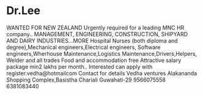 # Dr.Lee
WANTED FOR NEW ZEALAND   Urgently required for a leading MNC HR company.. MANAGEMENT, ENGINEERING,  CONSTRUCTION,  SHIPYARD AND DAIRY INDUSTRIES...MORE  Hospital Nurses (both diploma and degree),Mechanical engineers,Electrical engineers, Software engineers,Wherhouse Maintenance,Logistics Maintenance,Drivers,Helpers, Welder and all trades  Food and accommodation free   Attractive salary package min2 lakhs per month..  Interested can apply with  register.vedha@hotmailcom   Contact for details  Vedha ventures  Alakananda Shopping Complex,Basistha Chariali Guwahati-29  9566075558 6381083440
